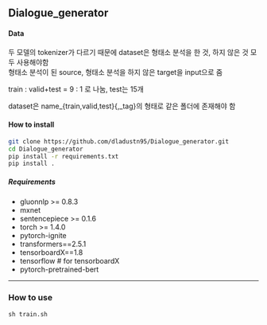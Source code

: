 ## Dialogue_generator



#### Data

두 모델의 tokenizer가 다르기 때문에 dataset은 형태소 분석을 한 것, 하지 않은 것 모두 사용해야함  
형태소 분석이 된 source, 형태소 분석을 하지 않은 target을 input으로 줌

train : valid+test = 9 : 1 로 나눔, test는 15개

dataset은 name_{train,valid,test}{,_tag}의 형태로 같은 폴더에 존재해야 함

#### How to install

```sh
git clone https://github.com/dladustn95/Dialogue_generator.git
cd Dialogue_generator
pip install -r requirements.txt
pip install .
```


##### Requirements

* gluonnlp >= 0.8.3
* mxnet
* sentencepiece >= 0.1.6
* torch >= 1.4.0
* pytorch-ignite
* transformers==2.5.1
* tensorboardX==1.8
* tensorflow  # for tensorboardX
* pytorch-pretrained-bert

---

### How to use

```
sh train.sh
```

